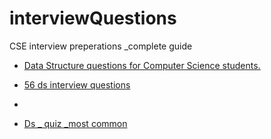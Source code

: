# interviewQuestions
CSE interview preperations _complete guide


* [Data Structure questions for Computer Science students.](https://www.careerride.com/page/data-structure-questions-for-computer-science-students-687.aspx)

* [ 56 ds interview questions](https://www.javatpoint.com/data-structure-interview-questions)
*   
*   [Ds _ quiz _most common](http://bankchance.blogspot.com/2014/09/data-structure-for-amcat.html)
